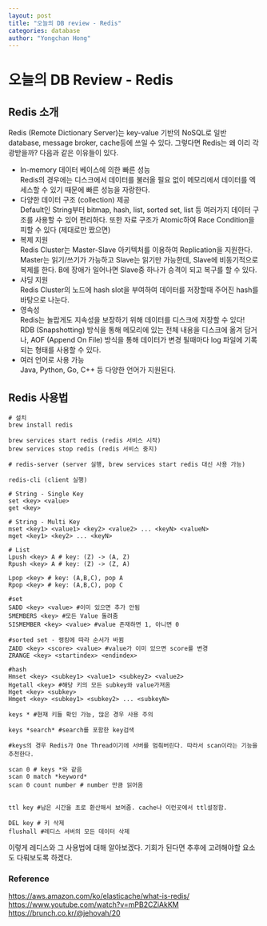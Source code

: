 ```yaml
---
layout: post
title: "오늘의 DB review - Redis"
categories: database
author: "Yongchan Hong"
---
```


# 오늘의 DB Review - Redis

## Redis 소개
Redis (Remote Dictionary Server)는 key-value 기반의 NoSQL로 일반 database, message broker, cache등에 쓰일 수 있다. 그렇다면 Redis는 왜 이리 각광받을까? 다음과 같은 이유들이 있다.  
- In-memory 데이터 베이스에 의한 빠른 성능  
Redis의 경우에는 디스크에서 데이터를 불러올 필요 없이 메모리에서 데이터를 엑세스할 수 있기 때문에 빠른 성능을 자랑한다.
- 다양한 데이터 구조 (collection) 제공    
Default인 String부터 bitmap, hash, list, sorted set, list 등 여러가지 데이터 구조를 사용할 수 있어 편리하다. 또한 자료 구조가 Atomic하여 Race Condition을 피할 수 있다 (제대로만 짰으면)
- 복제 지원  
Redis Cluster는 Master-Slave 아키텍처를 이용하여 Replication을 지원한다. Master는 읽기/쓰기가 가능하고 Slave는 읽기만 가능한데, Slave에 비동기적으로 복제를 한다. B에 장애가 일어나면 Slave중 하나가 승격이 되고 복구를 할 수 있다.
- 샤딩 지원  
Redis Cluster의 노드에 hash slot을 부여하여 데이터를 저장할때 주어진 hash를 바탕으로 나눈다.
- 영속성  
Redis는 놀랍게도 지속성을 보장하기 위해 데이터를 디스크에 저장할 수 있다! RDB (Snapshotting) 방식을 통해 메모리에 있는 전체 내용을 디스크에 옮겨 담거나, AOF (Append On File) 방식을 통해 데이터가 변경 될때마다 log 파일에 기록되는 형태를 사용할 수 있다. 
- 여러 언어로 사용 가능    
Java, Python, Go, C++ 등 다양한 언어가 지원된다.

## Redis 사용법
```
# 설치
brew install redis

brew services start redis (redis 서비스 시작)
brew services stop redis (redis 서비스 중지)

# redis-server (server 실행, brew services start redis 대신 사용 가능)

redis-cli (client 실행)

# String - Single Key
set <key> <value>
get <key>

# String - Multi Key
mset <key1> <value1> <key2> <value2> ... <keyN> <valueN>
mget <key1> <key2> ... <keyN>

# List
Lpush <key> A # key: (Z) -> (A, Z)
Rpush <key> A # key: (Z) -> (Z, A)

Lpop <key> # key: (A,B,C), pop A
Rpop <key> # key: (A,B,C), pop C

#set
SADD <key> <value> #이미 있으면 추가 안됨
SMEMBERS <key> #모든 Value 돌려줌
SISMEMBER <key> <value> #value 존재하면 1, 아니면 0

#sorted set - 랭킹에 따라 순서가 바뀜
ZADD <key> <score> <value> #value가 이미 있으면 score를 변경
ZRANGE <key> <startindex> <endindex>

#hash
Hmset <key> <subkey1> <value1> <subkey2> <value2>
Hgetall <key> #해당 키의 모든 subkey와 value가져옴
Hget <key> <subkey>
Hmget <key> <subkey1> <subkey2> ... <subkeyN>

keys * #현재 키들 확인 가능, 많은 경우 사용 주의

keys *search* #search를 포함한 key검색

#keys의 경우 Redis가 One Thread이기에 서버를 멈춰버린다. 따라서 scan이라는 기능을 추천한다.

scan 0 # keys *와 같음
scan 0 match *keyword*
scan 0 count number # number 만큼 읽어옴 


ttl key #남은 시간을 초로 환산해서 보여줌. cache나 이런곳에서 ttl설정함.

DEL key # 키 삭제
flushall #레디스 서버의 모든 데이터 삭제

```

이렇게 레디스와 그 사용법에 대해 알아보겠다. 기회가 된다면 추후에 고려해야할 요소도 다뤄보도록 하겠다.

### Reference 
https://aws.amazon.com/ko/elasticache/what-is-redis/
https://www.youtube.com/watch?v=mPB2CZiAkKM
https://brunch.co.kr/@jehovah/20